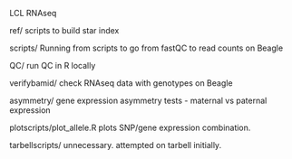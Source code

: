 


LCL RNAseq

ref/ scripts to build star index

scripts/ Running from scripts to go from fastQC to read counts on Beagle

QC/ run QC in R locally

verifybamid/ check RNAseq data with genotypes on Beagle

asymmetry/ gene expression asymmetry tests - maternal vs paternal expression

plotscripts/plot_allele.R plots SNP/gene expression combination.

tarbellscripts/ unnecessary. attempted on tarbell initially.
